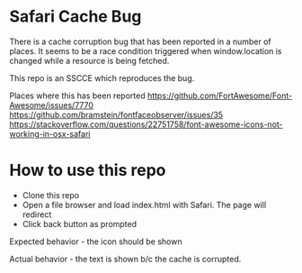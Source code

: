 # Safari Cache Bug

There is a cache corruption bug that has been reported in a number of places. It seems to be a race condition triggered when window.location is changed while a resource is being fetched.

This repo is an SSCCE which reproduces the bug.

Places where this has been reported
https://github.com/FortAwesome/Font-Awesome/issues/7770
https://github.com/bramstein/fontfaceobserver/issues/35
https://stackoverflow.com/questions/22751758/font-awesome-icons-not-working-in-osx-safari

# How to use this repo

- Clone this repo
- Open a file browser and load index.html with Safari. The page will redirect
- Click back button as prompted

Expected behavior - the icon should be shown

Actual behavior - the text is shown b/c the cache is corrupted.

